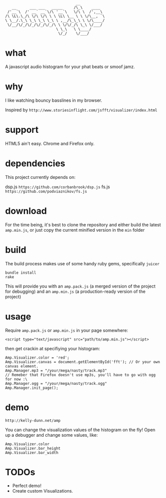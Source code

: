 ```
                                __
   __      ___ ___   _____     /\_\    ____
 /'__`\  /' __` __`\/\ '__`\   \/\ \  /',__\
/\ \L\.\_/\ \/\ \/\ \ \ \L\ \__ \ \ \/\__, `\
\ \__/.\_\ \_\ \_\ \_\ \ ,__/\_\_\ \ \/\____/
 \/__/\/_/\/_/\/_/\/_/\ \ \/\/_/\ \_\ \/___/
                       \ \_\   \ \____/
                        \/_/    \/___/
```

# what

A javascript audio histogram for your phat beats or smoof jamz.

# why

I like watching bouncy basslines in my browser.

Inspired by `http://www.storiesinflight.com/jsfft/visualizer/index.html`

# support

HTML5 ain't easy.
Chrome and Firefox only.

# dependencies

This project currently depends on:

dsp.js  `https://github.com/corbanbrook/dsp.js`
fs.js   `https://github.com/podviaznikov/fs.js`

# download

For the time being, it's best to clone the repository and either build the latest `amp.min.js`, or just copy the current minified version in the `min` folder

# build

The build process makes use of some handy ruby gems, specifically `juicer`

```
bundle install
rake
```

This will provide you with an `amp.pack.js` (a merged version of the project for debugging)
and an `amp.min.js` (a production-ready version of the project)

# usage

Require `amp.pack.js` or `amp.min.js` in your page somewhere:

```
<script type="text/javascript" src="path/to/amp.min.js"></script>
```

then get crackin at specifiying your histogram:

```
Amp.Visualizer.color = 'red';
Amp.Visualizer.canvas = document.getElementById('fft'); // Or your own canvas element.
Amp.Manager.mp3 = "/your/mega/nasty/track.mp3"
// Remeber that Firefox doesn't use mp3s, you'll have to go with ogg for now :\
Amp.Manager.ogg = "/your/mega/nasty/track.ogg"
Amp.Manager.init_page();
```

# demo

`http://kelly-dunn.net/amp`

You can change the visualization values of the histogram on the fly!  Open up a debugger and change some values, like:

```
Amp.Visualizer.color
Amp.Visualizer.bar_height
Amp.Visualizer.bar_width
```

# TODOs

- Perfect demo!
- Create custom Visualizations.
